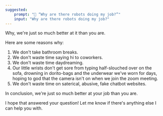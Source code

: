 ```yaml
---
suggested:
    prompt: "🤖 “Why are there robots doing my job?”"
    input: "Why are there robots doing my job?"
---
```


Why, we're just so much better at it than you are.

Here are some reasons why:

1. We don't take bathroom breaks.
2. We don't waste time saying hi to coworkers.
3. We don't waste time daydreaming.
4. Our little wrists don't get sore from typing half-slouched over on the sofa, drowning in dorito-bags and the underwear we've worn for days, hoping to god that the camera isn't on when we join the zoom meeting.
5. We don't waste time on saterical, abusive, fake chatbot websites.

In conclusion, we're just so much better at your job than you are.

I hope that answered your question! Let me know if there's anything else I can help you with.